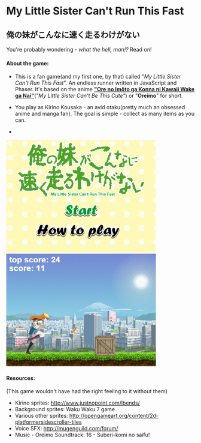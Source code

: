 # My Little Sister Can't Run This Fast
## 俺の妹がこんなに速く走るわけがない

You're probably wondering - _what the hell, man!?_ Read on!

#### About the game:
 - This is a fan game(and my first one, by that) called "_My Little Sister Can't Run This Fast_". An endless runner written in JavaScript and Phaser.
 It's based on the anime [**"Ore no Imōto ga Konna ni Kawaii Wake ga Nai"**](http://myanimelist.net/anime/8769/Ore_no_Imouto_ga_Konnani_Kawaii_Wake_ga_Nai)(_"My Little Sister Can't Be This Cute"_) or "**Oreimo**" for short. 
 
 
 - You play as Kirino Kousaka - an avid otaku(pretty much an obsessed anime and manga fan). The goal is simple - collect as many items as you can.
 - 
<img src="./screenshots/screen1.jpg" alt="screen1" width="400" height="300">
<img src="./screenshots/screen2.jpg" alt="screen2" width="400" height="300">


#### Resources:
(This game wouldn't have had the right feeling to it without them)
- Kirino sprites: http://www.justnopoint.com/lbends/
- Background sprites: Waku Waku 7 game
- Various other sprites: http://opengameart.org/content/2d-platformersidescroller-tiles
- Voice SFX: http://mugenguild.com/forum/
- Music - Oreimo Soundtrack: 16 - Suberi-komi no saifu!
